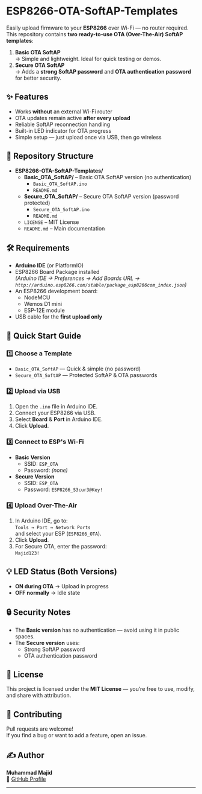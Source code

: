 # ESP8266-OTA-SoftAP-Templates

Easily upload firmware to your **ESP8266** over Wi-Fi — no router required.  
This repository contains **two ready-to-use OTA (Over-The-Air) SoftAP templates**:

1. **Basic OTA SoftAP**  
   → Simple and lightweight. Ideal for quick testing or demos.  
2. **Secure OTA SoftAP**  
   → Adds a **strong SoftAP password** and **OTA authentication password** for better security.


## ✨ Features
- Works **without** an external Wi-Fi router
- OTA updates remain active **after every upload**
- Reliable SoftAP reconnection handling
- Built-in LED indicator for OTA progress
- Simple setup — just upload once via USB, then go wireless


## 📂 Repository Structure
- **ESP8266-OTA-SoftAP-Templates/**
  - **Basic_OTA_SoftAP/** – Basic OTA SoftAP version (no authentication)  
    - `Basic_OTA_SoftAP.ino`  
    - `README.md`
  - **Secure_OTA_SoftAP/** – Secure OTA SoftAP version (password protected)  
    - `Secure_OTA_SoftAP.ino`  
    - `README.md`
  - `LICENSE` – MIT License  
  - `README.md` – Main documentation


## 🛠 Requirements
- **Arduino IDE** (or PlatformIO)
- ESP8266 Board Package installed  
  *(Arduino IDE → Preferences → Add Boards URL → `http://arduino.esp8266.com/stable/package_esp8266com_index.json`)*
- An ESP8266 development board:
  - NodeMCU
  - Wemos D1 mini
  - ESP-12E module  
- USB cable for the **first upload only**


## 🚀 Quick Start Guide

### 1️⃣ Choose a Template
- `Basic_OTA_SoftAP` — Quick & simple (no password)
- `Secure_OTA_SoftAP` — Protected SoftAP & OTA passwords

### 2️⃣ Upload via USB
1. Open the `.ino` file in Arduino IDE.
2. Connect your ESP8266 via USB.
3. Select **Board** & **Port** in Arduino IDE.
4. Click **Upload**.

### 3️⃣ Connect to ESP's Wi-Fi
- **Basic Version**  
  - SSID: `ESP_OTA`  
  - Password: *(none)*  
- **Secure Version**  
  - SSID: `ESP_OTA`  
  - Password: `ESP8266_S3cur3@Key!`

### 4️⃣ Upload Over-The-Air
1. In Arduino IDE, go to:  
   `Tools → Port → Network Ports`  
   and select your ESP (`ESP8266_OTA`).
2. Click **Upload**.
3. For Secure OTA, enter the password:  
   `Majid123!`


## 💡 LED Status (Both Versions)
- **ON during OTA** → Upload in progress  
- **OFF normally** → Idle state


## 🔒 Security Notes
- The **Basic version** has no authentication — avoid using it in public spaces.
- The **Secure version** uses:
  - Strong SoftAP password
  - OTA authentication password


## 📜 License
This project is licensed under the **MIT License** — you’re free to use, modify, and share with attribution.


## 🤝 Contributing
Pull requests are welcome!  
If you find a bug or want to add a feature, open an issue.


## ✍️ Author
**Muhammad Majid**  
💼 [GitHub Profile](https://github.com/majid-3)

---
